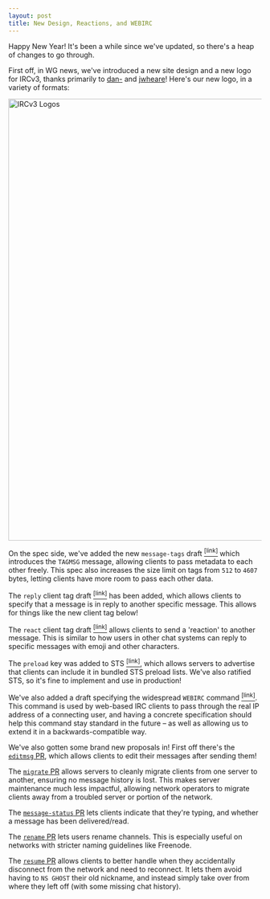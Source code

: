 ```yaml
---
layout: post
title: New Design, Reactions, and WEBIRC
---
```

Happy New Year! It's been a while since we've updated, so there's a heap of changes to go through.

First off, in WG news, we've introduced a new site design and a new logo for IRCv3, thanks primarily to [dan-](https://github.com/danieloaks/) and [jwheare](https://github.com/jwheare)! Here's our new logo, in a variety of formats:

<img style="max-width: 100%; width: 55rem; margin: 0 auto; display: block" alt="IRCv3 Logos" src="http://ircv3.net/img/logo-versions.svg">

On the spec side, we've added the new `message-tags` draft [<sup>[link]</sup>](https://ircv3.net/specs/core/message-tags-3.3.html) which introduces the `TAGMSG` message, allowing clients to pass metadata to each other freely. This spec also increases the size limit on tags from `512` to `4607` bytes, letting clients have more room to pass each other data.

The `reply` client tag draft [<sup>[link]</sup>](https://ircv3.net/specs/client-tags/reply.html) has been added, which allows clients to specify that a message is in reply to another specific message. This allows for things like the new client tag below!

The `react` client tag draft [<sup>[link]</sup>](https://ircv3.net/specs/client-tags/react.html) allows clients to send a 'reaction' to another message. This is similar to how users in other chat systems can reply to specific messages with emoji and other characters.

The `preload` key was added to STS [<sup>[link]</sup>](https://ircv3.net/specs/extensions/sts.html#the-preload-key), which allows servers to advertise that clients can include it in bundled STS preload lists. We've also ratified STS, so it's fine to implement and use in production!

We've also added a draft specifying the widespread `WEBIRC` command [<sup>[link]</sup>](https://ircv3.net/specs/extensions/webirc.html). This command is used by web-based IRC clients to pass through the real IP address of a connecting user, and having a concrete specification should help this command stay standard in the future – as well as allowing us to extend it in a backwards-compatible way.

We've also gotten some brand new proposals in! First off there's the [`editmsg` PR](https://github.com/ircv3/ircv3-specifications/pull/304), which allows clients to edit their messages after sending them!

The [`migrate` PR](https://github.com/ircv3/ircv3-specifications/pull/330) allows servers to cleanly migrate clients from one server to another, ensuring no message history is lost. This makes server maintenance much less impactful, allowing network operators to migrate clients away from a troubled server or portion of the network.

The [`message-status` PR](https://github.com/ircv3/ircv3-specifications/pull/319) lets clients indicate that they're typing, and whether a message has been delivered/read.

The [`rename` PR](https://github.com/ircv3/ircv3-specifications/pull/308) lets users rename channels. This is especially useful on networks with stricter naming guidelines like Freenode.

The [`resume` PR](https://github.com/ircv3/ircv3-specifications/pull/306) allows clients to better handle when they accidentally disconnect from the network and need to reconnect. It lets them avoid having to `NS GHOST` their old nickname, and instead simply take over from where they left off (with some missing chat history).
